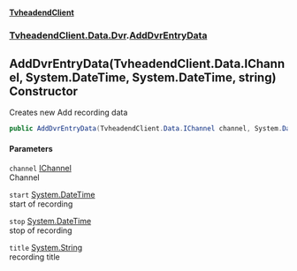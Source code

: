 #### [TvheadendClient](./index.md 'index')
### [TvheadendClient.Data.Dvr](./TvheadendClient-Data-Dvr.md 'TvheadendClient.Data.Dvr').[AddDvrEntryData](./TvheadendClient-Data-Dvr-AddDvrEntryData.md 'TvheadendClient.Data.Dvr.AddDvrEntryData')
## AddDvrEntryData(TvheadendClient.Data.IChannel, System.DateTime, System.DateTime, string) Constructor
Creates new Add recording data  
```csharp
public AddDvrEntryData(TvheadendClient.Data.IChannel channel, System.DateTime start, System.DateTime stop, string title);
```
#### Parameters
<a name='TvheadendClient-Data-Dvr-AddDvrEntryData-AddDvrEntryData(TvheadendClient-Data-IChannel_System-DateTime_System-DateTime_string)-channel'></a>
`channel` [IChannel](./TvheadendClient-Data-IChannel.md 'TvheadendClient.Data.IChannel')  
Channel  
  
<a name='TvheadendClient-Data-Dvr-AddDvrEntryData-AddDvrEntryData(TvheadendClient-Data-IChannel_System-DateTime_System-DateTime_string)-start'></a>
`start` [System.DateTime](https://docs.microsoft.com/en-us/dotnet/api/System.DateTime 'System.DateTime')  
start of recording  
  
<a name='TvheadendClient-Data-Dvr-AddDvrEntryData-AddDvrEntryData(TvheadendClient-Data-IChannel_System-DateTime_System-DateTime_string)-stop'></a>
`stop` [System.DateTime](https://docs.microsoft.com/en-us/dotnet/api/System.DateTime 'System.DateTime')  
stop of recording  
  
<a name='TvheadendClient-Data-Dvr-AddDvrEntryData-AddDvrEntryData(TvheadendClient-Data-IChannel_System-DateTime_System-DateTime_string)-title'></a>
`title` [System.String](https://docs.microsoft.com/en-us/dotnet/api/System.String 'System.String')  
recording title  
  
